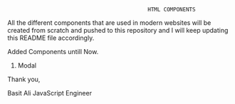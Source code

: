                                                 HTML COMPONENTS

All the different components that are used in modern websites will be created from scratch and pushed to this repository and I will keep updating this README file accordingly.

Added Components untill Now.

1. Modal

Thank you,

Basit Ali
JavaScript Engineer
